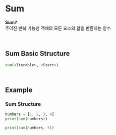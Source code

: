 # Sum
**Sum?** <br>
주어진 반복 가능한 객체의 모든 요소의 합을 반환하는 함수

<br>

## Sum Basic Structure
```python
sum(<Iterable>, <Start>)
```

<br>

## Example
### Sum Structure
```python
numbers = [1, 2, 3, 4]
print(sum(numbers))
```
```python
print(sum(numbers, 5))
```